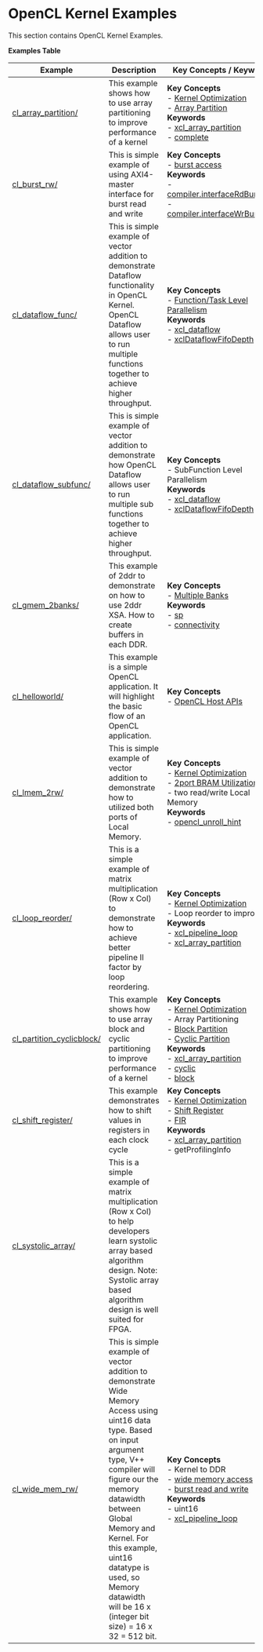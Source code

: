 OpenCL Kernel Examples
==================================
This section contains OpenCL Kernel Examples.

 __Examples Table__ 

Example        | Description           | Key Concepts / Keywords 
---------------|-----------------------|-------------------------
[cl_array_partition/][]|This example shows how to use array partitioning to improve performance of a kernel|__Key__ __Concepts__<br> - [Kernel Optimization](https://docs.xilinx.com/r/en-US/ug1393-vitis-application-acceleration/Kernel-Optimization)<br> - [Array Partition](https://docs.xilinx.com/r/en-US/ug1399-vitis-hls/pragma-HLS-array_partition)<br>__Keywords__<br> - [xcl_array_partition](https://docs.xilinx.com/r/en-US/ug1393-vitis-application-acceleration/xcl_array_partition)<br> - [complete](https://docs.xilinx.com/r/en-US/ug1399-vitis-hls/pragma-HLS-array_partition)
[cl_burst_rw/][]|This is simple example of using AXI4-master interface for burst read and write|__Key__ __Concepts__<br> - [burst access](https://docs.xilinx.com/r/en-US/ug1399-vitis-hls/AXI-Burst-Transfers)<br>__Keywords__<br> - [compiler.interfaceRdBurstLen](https://docs.xilinx.com/r/en-US/ug1393-vitis-application-acceleration/advanced-Options)<br> - [compiler.interfaceWrBurstLen](https://docs.xilinx.com/r/en-US/ug1393-vitis-application-acceleration/advanced-Options)
[cl_dataflow_func/][]|This is simple example of vector addition to demonstrate Dataflow functionality in OpenCL Kernel. OpenCL Dataflow allows user to run multiple functions together to achieve higher throughput.|__Key__ __Concepts__<br> - [Function/Task Level Parallelism](https://docs.xilinx.com/r/en-US/ug1393-vitis-application-acceleration/Task-Parallelism)<br>__Keywords__<br> - [xcl_dataflow](https://docs.xilinx.com/r/en-US/ug1393-vitis-application-acceleration/xcl_dataflow)<br> - [xclDataflowFifoDepth](https://docs.xilinx.com/r/en-US/ug1393-vitis-application-acceleration/advanced-Options)
[cl_dataflow_subfunc/][]|This is simple example of vector addition to demonstrate how OpenCL Dataflow allows user to run multiple sub functions together to achieve higher throughput.|__Key__ __Concepts__<br> - SubFunction Level Parallelism<br>__Keywords__<br> - [xcl_dataflow](https://docs.xilinx.com/r/en-US/ug1393-vitis-application-acceleration/xcl_dataflow)<br> - [xclDataflowFifoDepth](https://docs.xilinx.com/r/en-US/ug1393-vitis-application-acceleration/advanced-Options)
[cl_gmem_2banks/][]|This example of 2ddr to demonstrate on how to use 2ddr XSA. How to create buffers in each DDR.|__Key__ __Concepts__<br> - [Multiple Banks](https://docs.xilinx.com/r/en-US/ug1393-vitis-application-acceleration/Using-Multiple-DDR-Banks)<br>__Keywords__<br> - [sp](https://docs.xilinx.com/r/en-US/ug1393-vitis-application-acceleration/connectivity-Options)<br> - [connectivity](https://docs.xilinx.com/r/en-US/ug1393-vitis-application-acceleration/connectivity-Options)
[cl_helloworld/][]|This example is a simple OpenCL application. It will highlight the basic flow of an OpenCL application.|__Key__ __Concepts__<br> - [OpenCL Host APIs](https://docs.xilinx.com/r/en-US/ug1393-vitis-application-acceleration/OpenCL-Programming)<br>
[cl_lmem_2rw/][]|This is simple example of vector addition to demonstrate how to utilized both ports of Local Memory.|__Key__ __Concepts__<br> - [Kernel Optimization](https://docs.xilinx.com/r/en-US/ug1393-vitis-application-acceleration/Kernel-Optimization)<br> - [2port BRAM Utilization](https://docs.xilinx.com/r/en-US/ug1399-vitis-hls/Port-Level-I/O-Memory-Interface-Protocol)<br> - two read/write Local Memory<br>__Keywords__<br> - [opencl_unroll_hint](https://docs.xilinx.com/r/en-US/ug1393-vitis-application-acceleration/OpenCL-Attributes)
[cl_loop_reorder/][]|This is a simple example of matrix multiplication (Row x Col) to demonstrate how to achieve better pipeline II factor by loop reordering.|__Key__ __Concepts__<br> - [Kernel Optimization](https://docs.xilinx.com/r/en-US/ug1393-vitis-application-acceleration/Kernel-Optimization)<br> - Loop reorder to improve II<br>__Keywords__<br> - [xcl_pipeline_loop](https://docs.xilinx.com/r/en-US/ug1393-vitis-application-acceleration/OpenCL-Attributes)<br> - [xcl_array_partition](https://docs.xilinx.com/r/en-US/ug1393-vitis-application-acceleration/xcl_array_partition)
[cl_partition_cyclicblock/][]|This example shows how to use array block and cyclic partitioning to improve performance of a kernel|__Key__ __Concepts__<br> - [Kernel Optimization](https://docs.xilinx.com/r/en-US/ug1393-vitis-application-acceleration/Kernel-Optimization)<br> - Array Partitioning<br> - [Block Partition](https://docs.xilinx.com/r/en-US/ug1399-vitis-hls/pragma-HLS-array_partition)<br> - [Cyclic Partition](https://docs.xilinx.com/r/en-US/ug1399-vitis-hls/pragma-HLS-array_partition)<br>__Keywords__<br> - [xcl_array_partition](https://docs.xilinx.com/r/en-US/ug1393-vitis-application-acceleration/xcl_array_partition)<br> - [cyclic](https://docs.xilinx.com/r/en-US/ug1399-vitis-hls/pragma-HLS-array_partition)<br> - [block](https://docs.xilinx.com/r/en-US/ug1399-vitis-hls/pragma-HLS-array_partition)
[cl_shift_register/][]|This example demonstrates how to shift values in registers in each clock cycle|__Key__ __Concepts__<br> - [Kernel Optimization](https://docs.xilinx.com/r/en-US/ug1393-vitis-application-acceleration/Kernel-Optimization)<br> - [Shift Register](https://docs.xilinx.com/r/en-US/ug1399-vitis-hls/Inferring-Shift-Registers)<br> - [FIR](https://docs.xilinx.com/r/en-US/ug1399-vitis-hls/Inferring-Shift-Registers)<br>__Keywords__<br> - [xcl_array_partition](https://docs.xilinx.com/r/en-US/ug1393-vitis-application-acceleration/xcl_array_partition)<br> - getProfilingInfo
[cl_systolic_array/][]|This is a simple example of matrix multiplication (Row x Col) to help developers learn systolic array based algorithm design. Note: Systolic array based algorithm design is well suited for FPGA.|
[cl_wide_mem_rw/][]|This is simple example of vector addition to demonstrate Wide Memory Access using uint16 data type. Based on input argument type, V++ compiler will figure our the memory datawidth between Global Memory and Kernel. For this example, uint16 datatype is used, so Memory datawidth will be 16 x (integer bit size) = 16 x 32 = 512 bit.|__Key__ __Concepts__<br> - Kernel to DDR<br> - [wide memory access](https://docs.xilinx.com/r/en-US/ug1399-vitis-hls/AXI-Burst-Transfers)<br> - [burst read and write](https://docs.xilinx.com/r/en-US/ug1399-vitis-hls/AXI-Burst-Transfers)<br>__Keywords__<br> - uint16<br> - [xcl_pipeline_loop](https://docs.xilinx.com/r/en-US/ug1393-vitis-application-acceleration/OpenCL-Attributes)

[.]:.
[cl_array_partition/]:cl_array_partition/
[cl_burst_rw/]:cl_burst_rw/
[cl_dataflow_func/]:cl_dataflow_func/
[cl_dataflow_subfunc/]:cl_dataflow_subfunc/
[cl_gmem_2banks/]:cl_gmem_2banks/
[cl_helloworld/]:cl_helloworld/
[cl_lmem_2rw/]:cl_lmem_2rw/
[cl_loop_reorder/]:cl_loop_reorder/
[cl_partition_cyclicblock/]:cl_partition_cyclicblock/
[cl_shift_register/]:cl_shift_register/
[cl_systolic_array/]:cl_systolic_array/
[cl_wide_mem_rw/]:cl_wide_mem_rw/
